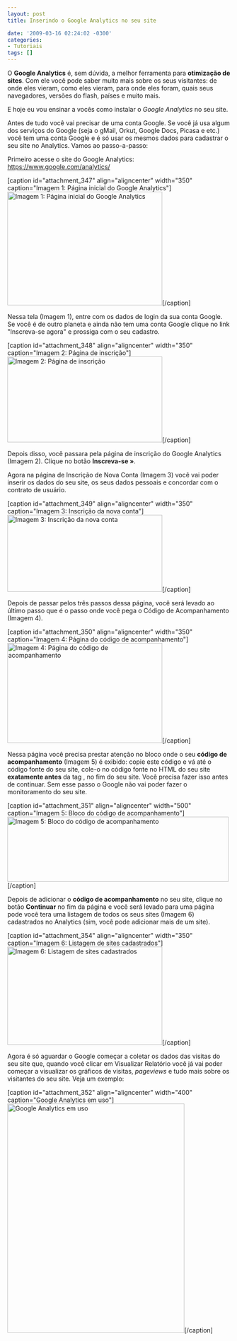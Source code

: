 ```yaml
---
layout: post
title: Inserindo o Google Analytics no seu site

date: '2009-03-16 02:24:02 -0300'
categories:
- Tutoriais
tags: []
---
```

<p>O <strong>Google Analytics</strong> é, sem dúvida, a melhor ferramenta para <strong>otimização de sites</strong>. Com ele você pode saber muito mais sobre os seus visitantes: de onde eles vieram, como eles vieram, para onde eles foram, quais seus navegadores, versões do flash, países e muito mais.</p>
<p>E hoje eu vou ensinar a vocês como instalar o <em>Google Analytics</em> no seu site.</p>
<p>Antes de tudo você vai precisar de uma conta Google. Se você já usa algum dos serviços do Google (seja o gMail, Orkut, Google Docs, Picasa e etc.) você tem uma conta Google e é só usar os mesmos dados para cadastrar o seu site no Analytics. Vamos ao passo-a-passo:</p>
<p>Primeiro acesse o site do Google Analytics: <a title="Google Analytics" href="http://www.google.com/analytics/" target="_blank">https://www.google.com/analytics/</a></p>
<p>[caption id="attachment_347" align="aligncenter" width="350" caption="Imagem 1: Página inicial do Google Analytics"]<a href="http://blog.thiagobelem.net/arquivos/2009/03/tela1.jpg"><img class="size-full wp-image-347" style="border: 0pt none;" title="tela1" src="http://blog.thiagobelem.net/arquivos/2009/03/tela1.jpg" alt="Imagem 1: Página inicial do Google Analytics" width="350" height="257" /></a>[/caption]</p>
<p>Nessa tela (Imagem 1), entre com os dados de login da sua conta Google. Se você é de outro planeta e ainda não tem uma conta Google clique no link "Inscreva-se agora" e prossiga com o seu cadastro.</p>
<p>[caption id="attachment_348" align="aligncenter" width="350" caption="Imagem 2: Página de inscrição"]<a href="http://blog.thiagobelem.net/arquivos/2009/03/tela2.jpg"><img class="size-full wp-image-348" title="tela2" src="http://blog.thiagobelem.net/arquivos/2009/03/tela2.jpg" alt="Imagem 2: Página de inscrição" width="350" height="194" /></a>[/caption]</p>
<p>Depois disso, você passara pela página de inscrição do Google Analytics (Imagem 2). Clique no botão <strong>Inscreva-se »</strong>.</p>
<p>Agora na página de Inscrição de Nova Conta (Imagem 3) você vai poder inserir os dados do seu site, os seus dados pessoais e concordar com o contrato de usuário.</p>
<p>[caption id="attachment_349" align="aligncenter" width="350" caption="Imagem 3: Inscrição da nova conta"]<a href="http://blog.thiagobelem.net/arquivos/2009/03/tela3.jpg"><img class="size-full wp-image-349" title="tela3" src="http://blog.thiagobelem.net/arquivos/2009/03/tela3.jpg" alt="Imagem 3: Inscrição da nova conta" width="350" height="174" /></a>[/caption]</p>
<p>Depois de passar pelos três passos dessa página, você será levado ao último passo que é o passo onde você pega o Código de Acompanhamento (Imagem 4).</p>
<p>[caption id="attachment_350" align="aligncenter" width="350" caption="Imagem 4: Página do código de acompanhamento"]<a href="http://blog.thiagobelem.net/arquivos/2009/03/tela4.jpg"><img class="size-full wp-image-350" title="tela4" src="http://blog.thiagobelem.net/arquivos/2009/03/tela4.jpg" alt="Imagem 4: Página do código de acompanhamento" width="350" height="226" /></a>[/caption]</p>
<p>Nessa página você precisa prestar atenção no bloco onde o seu <strong>código de acompanhamento</strong> (Imagem 5) é exibido: copie este código e vá até o código fonte do seu site, cole-o no código fonte no HTML do seu site <strong>exatamente antes</strong> da tag <span style="color: #808000;"><strong></body></strong></span>, no fim do seu site. Você precisa fazer isso antes de continuar. Sem esse passo o Google não vai poder fazer o monitoramento do seu site.</p>
<p>[caption id="attachment_351" align="aligncenter" width="500" caption="Imagem 5: Bloco do código de acompanhamento"]<a href="http://blog.thiagobelem.net/arquivos/2009/03/tela5.jpg"><img class="size-full wp-image-351" title="tela5" src="http://blog.thiagobelem.net/arquivos/2009/03/tela5.jpg" alt="Imagem 5: Bloco do código de acompanhamento" width="500" height="147" /></a>[/caption]</p>
<p>Depois de adicionar o <strong>código de acompanhamento</strong> no seu site, clique no botão <strong>Continuar</strong> no fim da página e você será levado para uma página pode você tera uma listagem de todos os seus sites (Imagem 6) cadastrados no Analytics (sim, você pode adicionar mais de um site).</p>
<p>[caption id="attachment_354" align="aligncenter" width="350" caption="Imagem 6: Listagem de sites cadastrados"]<a href="http://blog.thiagobelem.net/arquivos/2009/03/tela6.jpg"><img class="size-full wp-image-354" title="tela6" src="http://blog.thiagobelem.net/arquivos/2009/03/tela6.jpg" alt="Imagem 6: Listagem de sites cadastrados" width="350" height="222" /></a>[/caption]</p>
<p>Agora é só aguardar o Google começar a coletar os dados das visitas do seu site que, quando você clicar em Visualizar Relatório você já vai poder começar a visualizar os gráficos de visitas, <em>pageviews</em> e tudo mais sobre os visitantes do seu site. Veja um exemplo:</p>
<p>[caption id="attachment_352" align="aligncenter" width="400" caption="Google Analytics em uso"]<a href="http://blog.thiagobelem.net/arquivos/2009/03/tela7.jpg"><img class="size-full wp-image-352" title="tela7" src="http://blog.thiagobelem.net/arquivos/2009/03/tela7.jpg" alt="Google Analytics em uso" width="400" height="518" /></a>[/caption]</p>
